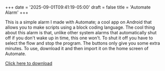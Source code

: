 +++
date = '2025-09-01T09:41:19-05:00'
draft = false
title = 'Automate Alarm'
+++



This is a simple alarm I made with Automate; a cool app on Android that allows you to make scripts using a block coding language. The cool thing about this alarm is that, unlike other system alarms that automatically shut off if you don't wake up in time, this one won't. To shut it off you have to select the flow and stop the program. The buttons only give you some extra minutes. To use, download it and then import it on the home screen of Automate.



<a href="/Projects/Alarm.flo" download>Click here to download</a>

